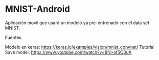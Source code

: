 # MNIST-Android
Aplicación movil que usará un modelo ya pre-entrenado con el data set MNIST.

Fuentes:

Modelo en keras: https://keras.io/examples/vision/mnist_convnet/
Tutorial Save model: https://www.youtube.com/watch?v=8Nl-of5C3uA
